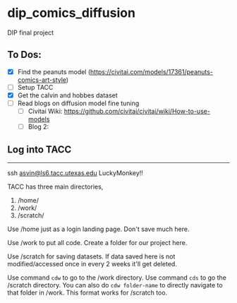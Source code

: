 # dip_comics_diffusion
DIP final project

## To Dos:
- [X] Find the peanuts model (https://civitai.com/models/17361/peanuts-comics-art-style)
- [ ] Setup TACC
- [X] Get the calvin and hobbes dataset
- [ ] Read blogs on diffusion model fine tuning
  - [ ] Civitai Wiki: https://github.com/civitai/civitai/wiki/How-to-use-models
  - [ ] Blog 2:
     
## Log into TACC
______
ssh asvin@ls6.tacc.utexas.edu
LuckyMonkey!!

TACC has three main directories, 
1. /home/
2. /work/
3. /scratch/

Use /home just as a login landing page. Don't save much here. 

Use /work to put all code. Create a folder for our project here.

Use /scratch for saving datasets. If data saved here is not modified/accessed once in every 2 weeks it'll get deleted.

Use command `cdw` to go to the /work directory.
Use command `cds` to go the /scratch directory.
You can also do `cdw folder-name` to directly navigate to that folder in /work. This format works for /scratch too.
